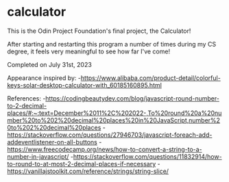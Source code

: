 # calculator

This is the Odin Project Foundation's final project, the Calculator!

After starting and restarting this program a number of times during my CS degree, it feels very meaningful to see how far I've come!

Completed on July 31st, 2023

Appearance inspired by:
-https://www.alibaba.com/product-detail/colorful-keys-solar-desktop-calculator-with_60185160895.html

References:
-https://codingbeautydev.com/blog/javascript-round-number-to-2-decimal-places/#:~:text=December%2011%2C%202022-,To%20round%20a%20number%20to%202%20decimal%20places%20in%20JavaScript,number%20to%202%20decimal%20places
-https://stackoverflow.com/questions/27946703/javascript-foreach-add-addeventlistener-on-all-buttons
-https://www.freecodecamp.org/news/how-to-convert-a-string-to-a-number-in-javascript/
-https://stackoverflow.com/questions/11832914/how-to-round-to-at-most-2-decimal-places-if-necessary
-https://vanillajstoolkit.com/reference/strings/string-slice/
